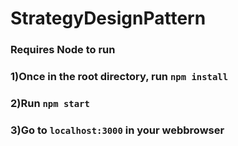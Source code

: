 # StrategyDesignPattern

### Requires Node to run
### 1)Once in the root directory, run ```npm install```
### 2)Run ```npm start```
### 3)Go to ```localhost:3000``` in your webbrowser
